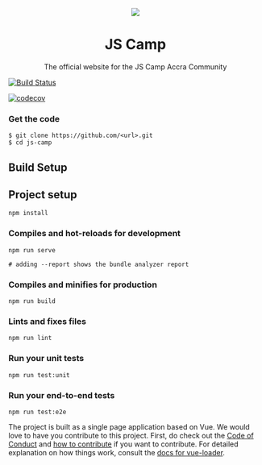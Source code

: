 <p align="center"><img src="https://github.com/js-camp/js-camp-website/blob/master/public/img/logos/js-camp-19-cy.png"></p>
<h1 align=center><b>JS Camp</b></h1>
<p align="center">The official website for the JS Camp Accra Community</p>

[![Build Status](https://travis-ci.org/js-camp/js-camp-website.svg?branch=master)](https://travis-ci.org/js-camp/js-camp-website) 

[![codecov](https://codecov.io/gh/js-camp/js-camp-website/branch/master/graph/badge.svg)](https://codecov.io/gh/js-camp/js-camp-website)
### Get the code 
```terminal
$ git clone https://github.com/<url>.git
$ cd js-camp

```

## Build Setup


## Project setup
```
npm install
```

### Compiles and hot-reloads for development
```
npm run serve

# adding --report shows the bundle analyzer report
```

### Compiles and minifies for production
```
npm run build
```

### Lints and fixes files
```
npm run lint
```

### Run your unit tests
```
npm run test:unit
```

### Run your end-to-end tests
```
npm run test:e2e
```


The project is built as a single page application based on Vue.
We would love to have you contribute to this project. First, do check out the [Code of Conduct](https://github.com/js-camp/js-camp-website/blob/master/.github/code-of-conduct.md) and [how to contribute](https://github.com/js-camp/js-camp-website/blob/master/.github/CONTRIBUTING.md) if you want to contribute.
For detailed explanation on how things work,
consult the [docs for vue-loader](http://vuejs.github.io/vue-loader).
